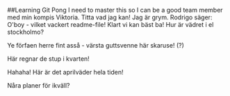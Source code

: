 ##Learning Git Pong
I need to master this so I can be a good team member med min kompis Viktoria.
Titta vad jag kan!
Jag är grym.
Rodrigo säger: O'boy - vilket vackert readme-file! Klart vi kan bäst ba!
Hur är vädret i el stockholmo?

Ye förfaen herre fint asså - värsta guttsvenne här skaruse! (?)

Här regnar de stup i kvarten!

Hahaha! Här är det aprilväder hela tiden!

Nåra planer för ikväll?
